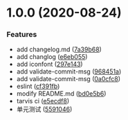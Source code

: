 # 1.0.0 (2020-08-24)


### Features

* add changelog.md ([7a39b68](https://github.com/zhangzhaohuan/webpack/commit/7a39b68140033115eb445aca9c9c5ff0d9a9071a))
* add changlog ([e6eb055](https://github.com/zhangzhaohuan/webpack/commit/e6eb055d6ca8fb42573347b795330345d3037666))
* add iconfont ([297e143](https://github.com/zhangzhaohuan/webpack/commit/297e143d46d070d2c7884210f1943cf819c2b1b2))
* add validate-commit-msg ([968451a](https://github.com/zhangzhaohuan/webpack/commit/968451a64da88ba49349d8d04e8e15adfeec974b))
* add validate-commit-msg ([0a0cfc8](https://github.com/zhangzhaohuan/webpack/commit/0a0cfc894d463ef9eed48ec3757b8712328423bf))
* eslint ([cf391fb](https://github.com/zhangzhaohuan/webpack/commit/cf391fb3e50bd58a2f6a5624c5e7d1b49315be59))
* modify README.md ([bd0e5b6](https://github.com/zhangzhaohuan/webpack/commit/bd0e5b66c5d3237348efe9c74459c1d1dbdadd23))
* tarvis ci ([e5ecdf8](https://github.com/zhangzhaohuan/webpack/commit/e5ecdf8813ea3479a24874c9614dba8ef622d67f))
* 单元测试 ([5591046](https://github.com/zhangzhaohuan/webpack/commit/5591046706524f9add1092ac4bf997c77e4f8eeb))



